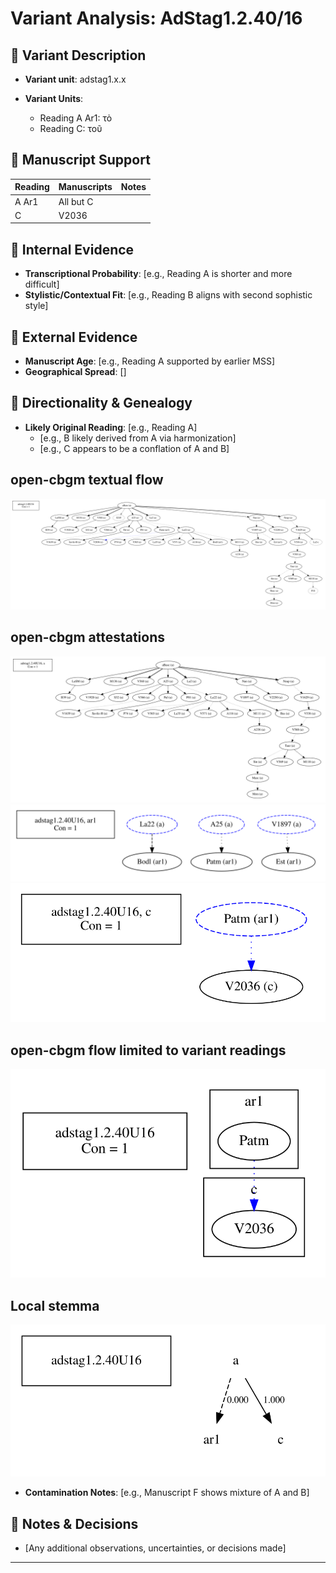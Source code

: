 # Variant Analysis: AdStag1.2.40/16

## 📌 Variant Description
- **Variant unit**: adstag1.x.x

- **Variant Units**: 
  - Reading A Ar1: τὸ
  - Reading C: τοῦ

## 🧬 Manuscript Support
| Reading | Manuscripts | Notes |
|--------|-------------|-------|
| A Ar1     | All but C |  |
| C      | V2036|  |

## 🧠 Internal Evidence
- **Transcriptional Probability**: [e.g., Reading A is shorter and more difficult]
- **Stylistic/Contextual Fit**: [e.g., Reading B aligns with second sophistic style]

## 🧭 External Evidence
- **Manuscript Age**: [e.g., Reading A supported by earlier MSS]
- **Geographical Spread**: []

## 🔄 Directionality & Genealogy
- **Likely Original Reading**: [e.g., Reading A]
  - [e.g., B likely derived from A via harmonization]
  - [e.g., C appears to be a conflation of A and B]
## open-cbgm textual flow ##
![adstag1.2.40U16](flow/adstag1.2.40U16-textual-flow.svg "adstag1.2.40U16")
## open-cbgm attestations ##
![adstag1.2.40U16Ra](attestations/adstag1.2.40U16Ra-coherence-attestations.svg "adstag1.2.40U16Ra")
![adstag1.2.40U16Rar1](attestations/adstag1.2.40U16Rar1-coherence-attestations.svg "adstag1.2.40U16Rar1")
![adstag1.2.40U16Rc](attestations/adstag1.2.40U16Rc-coherence-attestations.svg "adstag1.2.40U16Rc")
## open-cbgm flow limited to variant readings ##
![adstag1.2.40U16](variants/adstag1.2.40U16-coherence-variants.svg "adstag1.2.40U16")
## Local stemma ##
![adstag1.2.40U16](local/adstag1.2.40U16-local-stemma.svg "adstag1.2.40U16")

- **Contamination Notes**: [e.g., Manuscript F shows mixture of A and B]

## 📝 Notes & Decisions
- [Any additional observations, uncertainties, or decisions made]

---